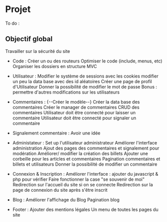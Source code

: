 # Projet
To do :

## Objectif global
  Travailler sur la sécurité du site

- Code :
  Créer un ou des routeurs
  Optimiser le code (include, menus, etc)
  Organiser les dossiers en structure MVC

- Utilisateur :
  Modifier le système de sessions avec les cookies
  modifier un peu la data base avec des id aléatoires
  Créer une page de profil d'Utilisateur
  Donner la possibilité de modifier le mot de passe
  Bonus : permettre d'autres modifications sur les utilisateurs

- Commentaires :
  {--Créer le modèle--}
  Créer la data base des commentaires
  Créer le manager de commentaires
  CRUD des commentaires
  Utilisateur doit être connecté pour laisser un commentaire
  Utilisateur doit être connecté pour signaler un commentaire

- Signalement commentaire :
  Avoir une idée

- Administateur :
  Set up l'utilisateur administrateur
  Améliorer l'interface administration
  Ajout des pages des commentaires et signalement pour modération
  Améliorer/ modifier la création des billets
  Ajouter une corbeille pour les articles et commentaires
  Pagination commentaires et billets et utilisateurs
  Donner la possibilité de modifier un commentaire

- Connexion & Inscription :
  Améliorer l'interface : ajouter du javascript & php pour vérifier
  Faire fonctionner la case "se souvenir de moi"
  Redirection sur l'accueil du site si on se connecte
  Redirection sur la page de connexion du site après s'être inscrit

- Blog :
  Améliorer l'affichage du Blog
  Pagination blog

- Footer :
  Ajouter des mentions légales
  Un menu de toutes les pages du site
